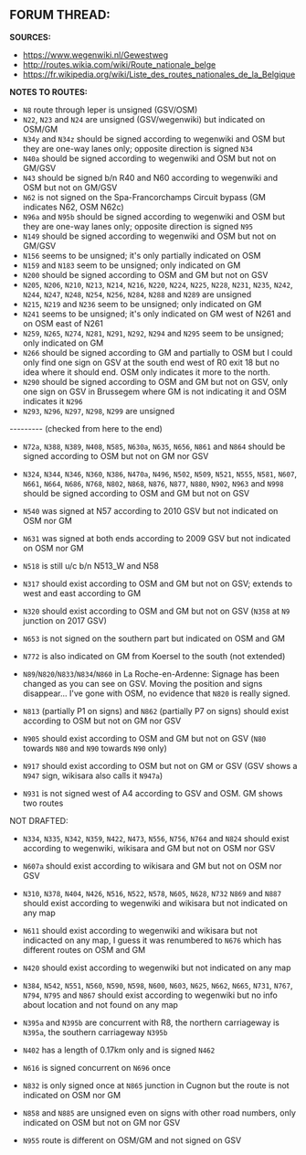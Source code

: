 ﻿**FORUM THREAD:**
- 


**SOURCES:**
- https://www.wegenwiki.nl/Gewestweg
- http://routes.wikia.com/wiki/Route_nationale_belge
- https://fr.wikipedia.org/wiki/Liste_des_routes_nationales_de_la_Belgique


**NOTES TO ROUTES:**
- `N8` route through Ieper is unsigned (GSV/OSM)
- `N22`, `N23` and `N24` are unsigned (GSV/wegenwiki) but indicated on OSM/GM
- `N34y` and `N34z` should be signed according to wegenwiki and OSM but they are one-way lanes only; opposite direction is signed `N34`
- `N40a` should be signed according to wegenwiki and OSM but not on GM/GSV
- `N43` should be signed b/n R40 and N60 according to wegenwiki and OSM but not on GM/GSV
- `N62` is not signed on the Spa-Francorchamps Circuit bypass (GM indicates N62, OSM N62c)
- `N96a` and `N95b` should be signed according to wegenwiki and OSM but they are one-way lanes only; opposite direction is signed `N95`
- `N149` should be signed according to wegenwiki and OSM but not on GM/GSV
- `N156` seems to be unsigned; it's only partially indicated on OSM
- `N159` and `N183` seem to be unsigned; only indicated on GM
- `N200` should be signed according to OSM and GM but not on GSV
- `N205`, `N206`, `N210`, `N213`, `N214`, `N216`, `N220`, `N224`, `N225`, `N228`, `N231`, `N235`, `N242`, `N244`, `N247`, `N248`, `N254`, `N256`, `N284`, `N288` and `N289` are unsigned
- `N215`, `N219` and `N236` seem to be unsigned; only indicated on GM
- `N241` seems to be unsigned; it's only indicated on GM west of N261 and on OSM east of N261
- `N259`, `N265`, `N274`, `N281`, `N291`, `N292`, `N294` and `N295` seem to be unsigned; only indicated on GM
- `N266` should be signed according to GM and partially to OSM but I could only find one sign on GSV at the south end west of R0 exit 18 but no idea where it should end. OSM only indicates it more to the north.
- `N290` should be signed according to OSM and GM but not on GSV, only one sign on GSV in Brussegem where GM is not indicating it and OSM indicates it `N296`
- `N293`, `N296`, `N297`, `N298`, `N299` are unsigned

--------- (checked from here to the end)
- `N72a`, `N388`, `N389`, `N408`, `N585`, `N630a`, `N635`, `N656`, `N861` and `N864` should be signed according to OSM but not on GM nor GSV
- `N324`, `N344`, `N346`, `N360`, `N386`, `N470a`, `N496`, `N502`, `N509`, `N521`, `N555`, `N581`, `N607`, `N661`, `N664`, `N686`, `N768`, `N802`, `N868`, `N876`, `N877`, `N880`, `N902`, `N963` and `N998` should be signed according to OSM and GM but not on GSV
- `N540` was signed at N57 according to 2010 GSV but not indicated on OSM nor GM
- `N631` was signed at both ends according to 2009 GSV but not indicated on OSM nor GM
- `N518` is still u/c b/n N513_W and N58

- `N317` should exist according to OSM and GM but not on GSV; extends to west and east according to GM
- `N320` should exist according to OSM and GM but not on GSV (`N358` at `N9` junction on 2017 GSV)
- `N653` is not signed on the southern part but indicated on OSM and GM
- `N772` is also indicated on GM from Koersel to the south (not extended)
- `N89`/`N820`/`N833`/`N834`/`N860` in La Roche-en-Ardenne: Signage has been changed as you can see on GSV. Moving the position and signs disappear... I've gone with OSM, no evidence that `N820` is really signed.
- `N813` (partially P1 on signs) and `N862` (partially P7 on signs) should exist according to OSM but not on GM nor GSV
- `N905` should exist according to OSM and GM but not on GSV (`N80` towards `N80` and `N90` towards `N90` only)
- `N917` should exist according to OSM but not on GM or GSV (GSV shows a `N947` sign, wikisara also calls it `N947a`)
- `N931` is not signed west of A4 according to GSV and OSM. GM shows two routes

NOT DRAFTED:
- `N334`, `N335`, `N342`, `N359`, `N422`, `N473`, `N556`, `N756`, `N764` and `N824` should exist according to wegenwiki, wikisara and GM but not on OSM nor GSV
- `N607a` should exist according to wikisara and GM but not on OSM nor GSV
- `N310`, `N378`, `N404`, `N426`, `N516`, `N522`, `N578`, `N605`, `N628`, `N732` `N869` and `N887` should exist according to wegenwiki and wikisara but not indicated on any map
- `N611` should exist according to wegenwiki and wikisara but not indicacted on any map, I guess it was renumbered to `N676` which has different routes on OSM and GM
- `N420` should exist according to wegenwiki but not indicated on any map
- `N384`, `N542`, `N551`, `N560`, `N590`, `N598`, `N600`, `N603`, `N625`, `N662`, `N665`, `N731`, `N767`, `N794`, `N795` and `N867` should exist according to wegenwiki but no info about location and not found on any map

- `N395a` and `N395b` are concurrent with R8, the northern carriageway is `N395a`, the southern carriageway `N395b`
- `N402` has a length of 0.17km only and is signed `N462`
- `N616` is signed concurrent on `N696` once
- `N832` is only signed once at `N865` junction in Cugnon but the route is not indicated on OSM nor GM
- `N858` and `N885` are unsigned even on signs with other road numbers, only indicated on OSM but not on GM nor GSV
- `N955` route is different on OSM/GM and not signed on GSV
